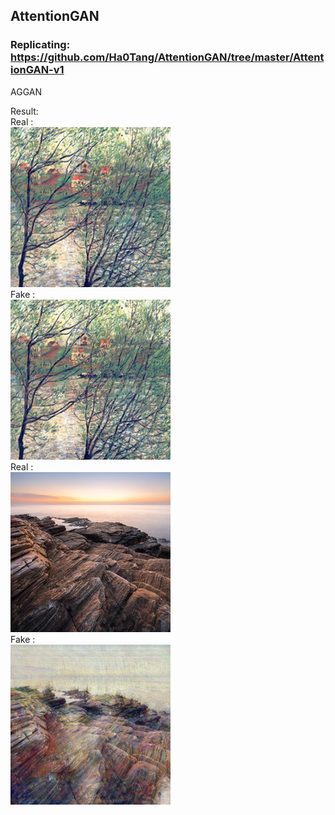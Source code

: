## AttentionGAN


### Replicating: https://github.com/Ha0Tang/AttentionGAN/tree/master/AttentionGAN-v1

AGGAN
<br />

Result:
<br />
Real :<br />
<img src = "https://github.com/arpit2412/Generative-Adversarial-Network-/blob/master/AttentionGAN/images/epoch200_real_A.png"> <br />
Fake :<br />
<img src = "https://github.com/arpit2412/Generative-Adversarial-Network-/blob/master/AttentionGAN/images/epoch200_fake_B.png"> <br />
Real :<br />
<img src = "https://github.com/arpit2412/Generative-Adversarial-Network-/blob/master/AttentionGAN/images/epoch200_real_B.png"> <br />
Fake :<br />
<img src = "https://github.com/arpit2412/Generative-Adversarial-Network-/blob/master/AttentionGAN/images/epoch200_fake_A.png"> <br />


